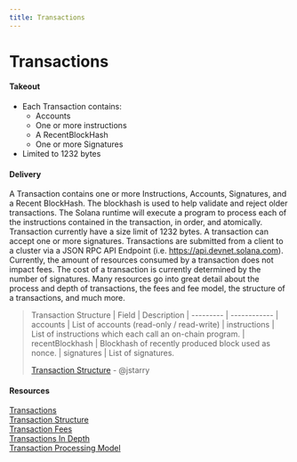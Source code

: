 ```yaml
---
title: Transactions
---
```


# Transactions

#### Takeout
- Each Transaction contains:
    - Accounts
    - One or more instructions
    - A RecentBlockHash
    - One or more Signatures
- Limited to 1232 bytes

#### Delivery
A Transaction contains one or more Instructions, Accounts, Signatures, and a Recent BlockHash. The blockhash is used to help validate and reject older transactions. The Solana runtime will execute a program to process each of the instructions contained in the transaction, in order, and atomically. Transaction currently have a size limit of 1232 bytes. A transaction can accept one or more signatures. Transactions are submitted from a client to a cluster via a JSON RPC API Endpoint (i.e. https://api.devnet.solana.com). Currently, the amount of resources consumed by a transaction does not impact fees. The cost of a transaction is currently determined by the number of signatures. Many resources go into great detail about the process and depth of transactions, the fees and fee model, the structure of a transactions, and much more.

>Transaction Structure
>| Field	            | Description
>| ---------         | ------------
>| accounts	        | List of accounts (read-only / read-write)
>| instructions	    | List of instructions which each call an on-chain program.
>| recentBlockhash	| Blockhash of recently produced block used as nonce.
>| signatures	    | List of signatures.
>
> [Transaction Structure]((https://solana.wiki/docs/solidity-guide/transactions#solana-transaction-structure)) - @jstarry
> 

#### Resources
[Transactions](https://docs.solana.com/developing/programming-model/transactions)<br>
[Transaction Structure](https://solana.wiki/docs/solidity-guide/transactions#solana-transaction-structure)<br>
[Transaction Fees](https://jstarry.notion.site/Transaction-Fees-f09387e6a8d84287aa16a34ecb58e239)<br>
[Transactions In Depth](https://medium.com/@asmiller1989/solana-transactions-in-depth-1f7f7fe06ac2)<br>
[Transaction Processing Model](https://jito-labs.medium.com/solana-validator-101-transaction-processing-90bcdc271143)
